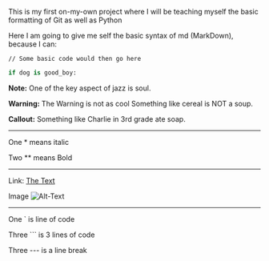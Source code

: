 This is my first on-my-own project where I will be teaching myself the basic 
formatting of Git as well as Python

Here I am going to give me self the basic syntax of md (MarkDown), because I can:

``` This is where a comment would go
// Some basic code would then go here
```

```python
if dog is good_boy:
```

**Note:**
One of the key aspect of jazz is soul.

**Warning:** The Warning is not as cool
Something like cereal is NOT a soup.

**Callout:**
Something like Charlie in 3rd grade ate soap.


---
One * means italic

Two ** means Bold

---
Link: [The Text](http://google.com)

Image ![Alt-Text](jpg)

---
One ` is line of code

Three ``` is 3 lines of code

Three --- is a line break

